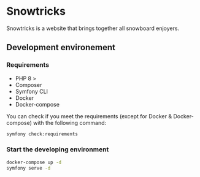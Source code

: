 # Snowtricks 

Snowtricks is a website that brings together all snowboard enjoyers.

## Development environement

### Requirements
* PHP 8 >
* Composer
* Symfony CLI
* Docker
* Docker-compose

You can check if you meet the requirements (except for Docker & Docker-compose) with the following command:

```bash
symfony check:requirements
```

### Start the developing environment

```bash
docker-compose up -d
symfony serve -d
```